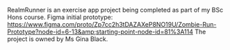 RealmRunner is an exercise app project being completed as part of my BSc Hons course. Figma initial prototype: https://www.figma.com/proto/Zp7cc2h3tDAZAXeP8NO19U/Zombie-Run-Prototype?node-id=6-13&amp;starting-point-node-id=81%3A114 The project is owned by Ms Gina Black.

